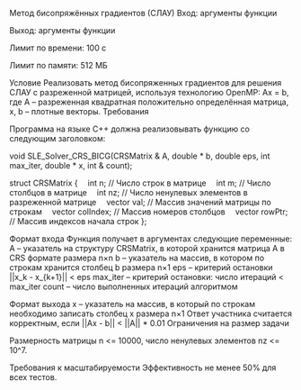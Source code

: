 Метод бисопряжённых градиентов (СЛАУ)
Вход: аргументы функции

Выход: аргументы функции

Лимит по времени: 100 c

Лимит по памяти: 512 МБ

Условие
Реализовать метод бисопряженных градиентов для решения СЛАУ с разреженной матрицей, используя технологию OpenMP: Ax = b, где A – разреженная квадратная положительно определённая матрица, x, b – плотные векторы. Требования

Программа на языке C++ должна реализовывать функцию со следующим заголовком:

void SLE_Solver_CRS_BICG(CRSMatrix & A, double * b, double eps, int max_iter, double * x, int & count);

struct CRSMatrix {  int n; // Число строк в матрице  int m; // Число столбцов в матрице  int nz; // Число ненулевых элементов в разреженной матрице  vector val; // Массив значений матрицы по строкам  vector colIndex; // Массив номеров столбцов  vector rowPtr; // Массив индексов начала строк };

Формат входа
Функция получает в аргументах следующие переменные: A – указатель на структуру CRSMatrix, в которой хранится матрица A в CRS формате размера n×n b – указатель на массив, в котором по строкам хранится столбец b размера n×1 eps – критерий остановки ||x_k - x_{k+1}|| < eps max_iter – критерий остановки: число итераций < max_iter count – число выполненных итераций алгоритмом

Формат выхода
x – указатель на массив, в который по строкам необходимо записать столбец x размера n×1 Ответ участника считается корректным, если ||Ax - b|| < ||A|| * 0.01 Ограничения на размер задачи

Размерность матрицы n <= 10000, число ненулевых элементов nz <= 10^7.

Требования к масштабируемости
Эффективность не менее 50% для всех тестов.
